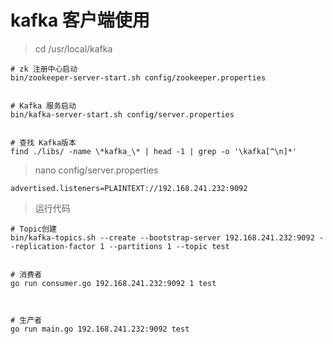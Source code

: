 # kafka 客户端使用


> cd /usr/local/kafka 

```
# zk 注册中心启动
bin/zookeeper-server-start.sh config/zookeeper.properties


# Kafka 服务启动
bin/kafka-server-start.sh config/server.properties


# 查找 Kafka版本
find ./libs/ -name \*kafka_\* | head -1 | grep -o '\kafka[^\n]*'

```


> nano config/server.properties

```
advertised.listeners=PLAINTEXT://192.168.241.232:9092
```


> 运行代码

```
# Topic创建
bin/kafka-topics.sh --create --bootstrap-server 192.168.241.232:9092 --replication-factor 1 --partitions 1 --topic test


# 消费者
go run consumer.go 192.168.241.232:9092 1 test



# 生产者
go run main.go 192.168.241.232:9092 test
```